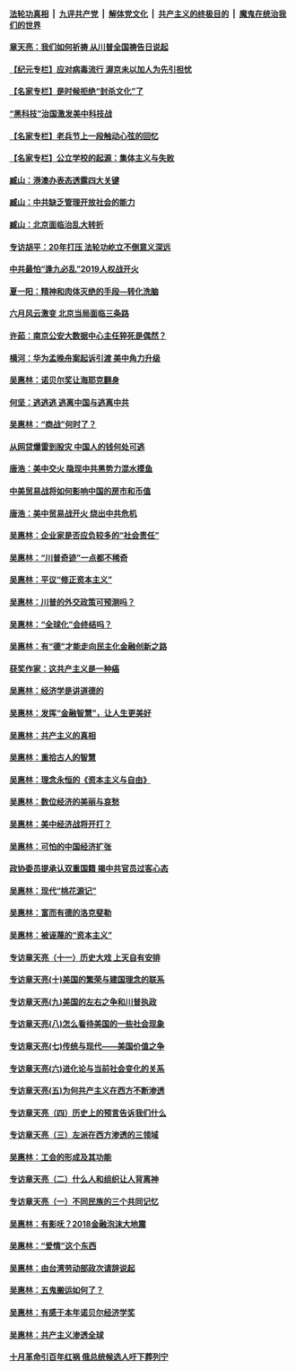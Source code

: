 ####  [法轮功真相](../../../../basic/blob/master/README.md?t=06210831) &nbsp;|&nbsp; [九评共产党](../../../../9ping.md/blob/master/README.md?t=06210831) &nbsp;|&nbsp; [解体党文化](../../../../jtdwh.md/blob/master/README.md?t=06210831)  &nbsp;|&nbsp; [共产主义的终极目的](../../../../gczydzjmd.md/blob/master/README.md?t=06210831) &nbsp;|&nbsp; [魔鬼在统治我们的世界](../../../../mgztzwmdsj.md/blob/master/README.md?t=06210831) 

#### [章天亮：我们如何祈祷 从川普全国祷告日说起](../pages/nsc423/n11944627.md?t=06210831) 

#### [【纪元专栏】应对病毒流行 渥京未以加人为先引担忧](../pages/nsc423/n11875714.md?t=06210831) 

#### [【名家专栏】是时候拒绝“封杀文化”了](../pages/nsc423/n11814093.md?t=06210831) 

#### [“黑科技”治国激发美中科技战](../pages/nsc423/n11638056.md?t=06210831) 

#### [【名家专栏】老兵节上一段触动心弦的回忆](../pages/nsc423/n11646016.md?t=06210831) 

#### [【名家专栏】公立学校的起源：集体主义与失败](../pages/nsc423/n11601833.md?t=06210831) 

#### [臧山：港澳办表态透露四大关键](../pages/nsc423/n11421628.md?t=06210831) 

#### [臧山：中共缺乏管理开放社会的能力](../pages/nsc423/n11407457.md?t=06210831) 

#### [臧山：北京面临治乱大转折](../pages/nsc423/n11406895.md?t=06210831) 

#### [专访胡平：20年打压 法轮功屹立不倒意义深远](../pages/nsc423/n11398800.md?t=06210831) 

#### [中共最怕“逢九必乱”2019人权战开火](../pages/nsc423/n11385248.md?t=06210831) 

#### [夏一阳：精神和肉体灭绝的手段—转化洗脑](../pages/nsc423/n11368250.md?t=06210831) 

#### [六月风云激变 北京当局面临三条路](../pages/nsc423/n11313668.md?t=06210831) 

#### [许茹：南京公安大数据中心主任猝死是偶然？](../pages/nsc423/n11064744.md?t=06210831) 

#### [横河：华为孟晚舟案起诉引渡 美中角力升级](../pages/nsc423/n11027230.md?t=06210831) 

#### [吴惠林：诺贝尔奖让海耶克翻身](../pages/nsc423/n10890049.md?t=06210831) 

#### [何坚：逃逃逃 逃离中国与逃离中共](../pages/nsc423/n10592891.md?t=06210831) 

#### [吴惠林：“商战”何时了？](../pages/nsc423/n10573558.md?t=06210831) 

#### [从网贷爆雷到股灾 中国人的钱何处可逃](../pages/nsc423/n10572800.md?t=06210831) 

#### [唐浩：美中交火 隐现中共黑势力混水摸鱼](../pages/nsc423/n10544040.md?t=06210831) 

#### [中美贸易战将如何影响中国的房市和币值](../pages/nsc423/n10543697.md?t=06210831) 

#### [唐浩：美中贸易战开火 烧出中共危机](../pages/nsc423/n10540126.md?t=06210831) 

#### [吴惠林：企业家是否应负较多的“社会责任”](../pages/nsc423/n10535022.md?t=06210831) 

#### [吴惠林：“川普奇迹”一点都不稀奇](../pages/nsc423/n10512808.md?t=06210831) 

#### [吴惠林：平议“修正资本主义”](../pages/nsc423/n10495724.md?t=06210831) 

#### [吴惠林：川普的外交政策可预测吗？](../pages/nsc423/n10462387.md?t=06210831) 

#### [吴惠林：“全球化”会终结吗？](../pages/nsc423/n10452838.md?t=06210831) 

#### [吴惠林：有“德”才能走向民主化金融创新之路](../pages/nsc423/n10432292.md?t=06210831) 

#### [获奖作家：这共产主义是一种癌](../pages/nsc423/n10431541.md?t=06210831) 

#### [吴惠林：经济学是讲道德的](../pages/nsc423/n10398014.md?t=06210831) 

#### [吴惠林：发挥“金融智慧”，让人生更美好](../pages/nsc423/n10375019.md?t=06210831) 

#### [吴惠林：共产主义的真相](../pages/nsc423/n10351394.md?t=06210831) 

#### [吴惠林：重拾古人的智慧](../pages/nsc423/n10337691.md?t=06210831) 

#### [吴惠林：理念永恒的《资本主义与自由》](../pages/nsc423/n10316274.md?t=06210831) 

#### [吴惠林：数位经济的美丽与哀愁](../pages/nsc423/n10292946.md?t=06210831) 

#### [吴惠林：美中经济战将开打？](../pages/nsc423/n10258825.md?t=06210831) 

#### [吴惠林：可怕的中国经济扩张](../pages/nsc423/n10219147.md?t=06210831) 

#### [政协委员提承认双重国籍 揭中共官员过客心态](../pages/nsc423/n10208809.md?t=06210831) 

#### [吴惠林：现代“桃花源记”](../pages/nsc423/n10185234.md?t=06210831) 

#### [吴惠林：富而有德的洛克斐勒](../pages/nsc423/n10142264.md?t=06210831) 

#### [吴惠林：被诬蔑的“资本主义”](../pages/nsc423/n10124816.md?t=06210831) 

#### [专访章天亮（十一）历史大戏 上天自有安排](../pages/nsc423/n10094905.md?t=06210831) 

#### [专访章天亮(十)美国的繁荣与建国理念的联系](../pages/nsc423/n10094899.md?t=06210831) 

#### [专访章天亮(九)美国的左右之争和川普执政](../pages/nsc423/n10094889.md?t=06210831) 

#### [专访章天亮(八)怎么看待美国的一些社会现象](../pages/nsc423/n10094857.md?t=06210831) 

#### [专访章天亮(七)传统与现代——美国价值之争](../pages/nsc423/n10093140.md?t=06210831) 

#### [专访章天亮(六)进化论与当前社会变化的关系](../pages/nsc423/n10092036.md?t=06210831) 

#### [专访章天亮(五)为何共产主义在西方不断渗透](../pages/nsc423/n10083620.md?t=06210831) 

#### [专访章天亮（四）历史上的预言告诉我们什么](../pages/nsc423/n10083606.md?t=06210831) 

#### [专访章天亮（三）左派在西方渗透的三领域](../pages/nsc423/n10081115.md?t=06210831) 

#### [吴惠林：工会的形成及其功能](../pages/nsc423/n10080633.md?t=06210831) 

#### [专访章天亮（二）什么人和组织让人背离神](../pages/nsc423/n10076637.md?t=06210831) 

#### [专访章天亮（一）不同民族的三个共同记忆](../pages/nsc423/n10074188.md?t=06210831) 

#### [吴惠林：有影呒？2018金融泡沫大地震](../pages/nsc423/n10040534.md?t=06210831) 

#### [吴惠林：“爱情”这个东西](../pages/nsc423/n10019423.md?t=06210831) 

#### [吴惠林：由台湾劳动部政次请辞说起](../pages/nsc423/n9979679.md?t=06210831) 

#### [吴惠林：五鬼搬运如何了？](../pages/nsc423/n9925338.md?t=06210831) 

#### [吴惠林：有感于本年诺贝尔经济学奖](../pages/nsc423/n9871883.md?t=06210831) 

#### [吴惠林：共产主义渗透全球](../pages/nsc423/n9812748.md?t=06210831) 

#### [十月革命引百年红祸 俄总统候选人吁下葬列宁](../pages/nsc423/n9810182.md?t=06210831) 

